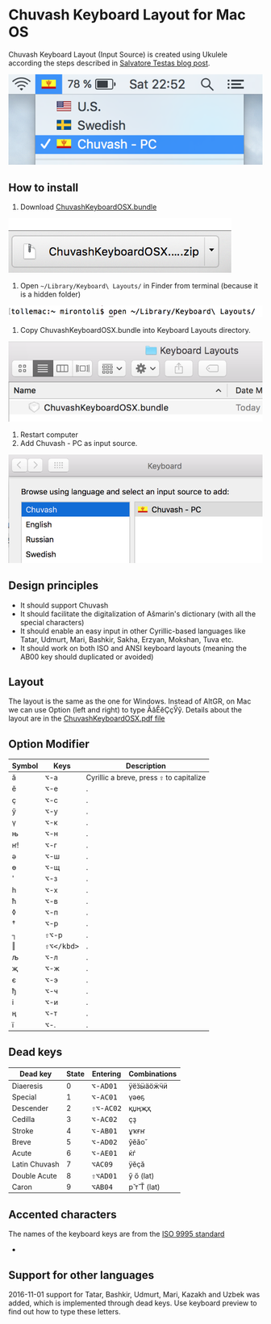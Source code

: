 # Chuvash Keyboard Layout for Mac OS
Chuvash Keyboard Layout (Input Source) is created using Ukulele according the steps described in [Salvatore Testas blog post](https://saltesta.com/hack/customizing-mac-input-source-icon/).


![Choosing Chuvash Input source](screenshots/cv-kbd-mac-000.png?raw=true)

## How to install
1. Download [ChuvashKeyboardOSX.bundle](ChuvashKeyboardOSX.bundle?raw=true)

  ![Download](screenshots/cv-kbd-mac-001.png?raw=true)

1. Open `~/Library/Keyboard\ Layouts/` in Finder from terminal (because it is a hidden folder)

  ![Open](screenshots/cv-kbd-mac-003.png?raw=true)

1. Copy ChuvashKeyboardOSX.bundle into Keyboard Layouts directory.

  ![Copy](screenshots/cv-kbd-mac-004.png?raw=true)

1. Restart computer
1. Add Chuvash - PC as input source. 

  ![Add input source](screenshots/cv-kbd-mac-005.png?raw=true)

## Design principles

* It should support Chuvash
* It should facilitate the digitalization of Ašmarin's dictionary (with all the special characters)
* It should enable an easy input in other Cyrillic-based languages like Tatar, Udmurt, Mari, Bashkir, Sakha, Erzyan, Mokshan, Tuva etc. 
* It should work on both ISO and ANSI keyboard layouts (meaning the AB00 key should duplicated or avoided)

## Layout

The layout is the same as the one for Windows. Instead of AltGR, on Mac we can use Option (left and right) to type ӐӑӖӗҪҫӲӳ. Details about the layout are in the [ChuvashKeyboardOSX.pdf file](ChuvashKeyboardOSX.pdf)

## Option Modifier
|Symbol|Keys|Description|
|------|----|-----------|
|ӑ|<kbd>⌥</kbd>-а|Cyrillic a breve, press <kbd>⇧</kbd> to capitalize|
|ӗ|<kbd>⌥</kbd>-е|.|
|ҫ|<kbd>⌥</kbd>-с|.|
|ӳ|<kbd>⌥</kbd>-у|.|
|ү|<kbd>⌥</kbd>-к|.|
|њ|<kbd>⌥</kbd>-н|.|
|ҥ!|<kbd>⌥</kbd>-г|.|
|ә|<kbd>⌥</kbd>-ш|.|
|ө|<kbd>⌥</kbd>-щ|.|
|'|<kbd>⌥</kbd>-з|.|
|һ|<kbd>⌥</kbd>-х|.|
|ћ|<kbd>⌥</kbd>-в|.|
|◊|<kbd>⌥</kbd>-п|.|
|†|<kbd>⌥</kbd>-р|.|
|┐|<kbd>⇧</kbd><kbd>⌥</kbd>-р|.|
|‖|<kbd>⇧</kbd><kbd>⌥</kbd><kbd>\</kbd>|.|
|љ|<kbd>⌥</kbd>-л|.|
|җ|<kbd>⌥</kbd>-ж|.|
|є|<kbd>⌥</kbd>-э|.|
|ђ|<kbd>⌥</kbd>-ч|.|
|і|<kbd>⌥</kbd>-и|.|
|ң|<kbd>⌥</kbd>-т|.|
|ї|<kbd>⌥</kbd>-.|.|


## Dead keys

|Dead key|State|Entering|Combinations|
|--------|-----|--------|------------|
|Diaeresis|0|<kbd>⌥</kbd>-<kbd>AD01</kbd>|ӱёӟӹӓӧӝӵӥ|
|Special|1|<kbd>⌥</kbd>-<kbd>AС01</kbd>|үәөҕ|
|Descender|2|<kbd>⇧</kbd><kbd>⌥</kbd>-<kbd>AC02</kbd>|қџңҗҳ|
|Cedilla|3|<kbd>⌥</kbd>-<kbd>AС02</kbd>|ҫҙ|
|Stroke|4|<kbd>⌥</kbd>-<kbd>AB01</kbd>|ұҡғҥ|
|Breve|5|<kbd>⌥</kbd>-<kbd>AD02</kbd>|ўӗӑо̆|
|Acute|6|<kbd>⌥</kbd>-<kbd>AE01</kbd>|ќѓ|
|Latin Chuvash|7|<kbd>⌥</kbd><kbd>AС09</kbd>|ÿĕçă|
|Double Acute|8|<kbd>⇧</kbd><kbd>⌥</kbd><kbd>AD01</kbd>|ӳ ő (lat)|
|Caron|9|<kbd>⌥</kbd><kbd>AB04</kbd>|р̌ т̌ Ť (lat)|


## Accented characters

The names of the keyboard keys are from the [ISO 9995 standard](https://en.wikipedia.org/wiki/ISO/IEC_9995#Physical_division_and_reference_grid)

* 

## Support for other languages
2016-11-01 support for Tatar, Bashkir, Udmurt, Mari, Kazakh and Uzbek was added, which is implemented through dead keys. Use keyboard preview to find out how to type these letters.